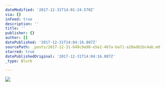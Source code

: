 ```yaml
---
dateModified: '2017-12-31T14:01:24.570Z'
via: {}
inFeed: true
description: ''
title: ''
publisher: {}
author: []
datePublished: '2017-12-31T14:04:16.807Z'
sourcePath: _posts/2017-12-31-649c9a98-e5e2-467a-ba71-a20ad61bc4ab.md
starred: true
datePublishedOriginal: '2017-12-31T14:04:16.807Z'
_type: Blurb

---
```

![](https://the-grid-user-content.s3-us-west-2.amazonaws.com/e27d5603-c8c4-4ab4-95c9-4c70921c9aba.jpg)